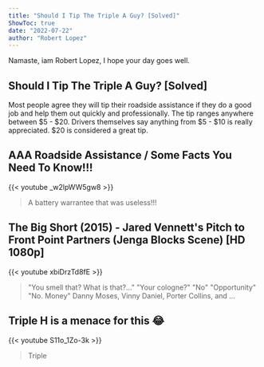 ```yaml
---
title: "Should I Tip The Triple A Guy? [Solved]"
ShowToc: true 
date: "2022-07-22"
author: "Robert Lopez" 
---
```


Namaste, iam Robert Lopez, I hope your day goes well.
## Should I Tip The Triple A Guy? [Solved]
Most people agree they will tip their roadside assistance if they do a good job and help them out quickly and professionally. The tip ranges anywhere between $5 - $20. Drivers themselves say anything from $5 - $10 is really appreciated. $20 is considered a great tip.

## AAA Roadside Assistance / Some Facts You Need To Know!!!
{{< youtube _w2lpWW5gw8 >}}
>A battery warrantee that was useless!!! 

## The Big Short (2015) - Jared Vennett's Pitch to Front Point Partners (Jenga Blocks Scene) [HD 1080p]
{{< youtube xbiDrzTd8fE >}}
>"You smell that? What is that?..." "Your cologne?" "No" "Opportunity" "No. Money" Danny Moses, Vinny Daniel, Porter Collins, and ...

## Triple H is a menace for this 😂
{{< youtube S11o_1Zo-3k >}}
>Triple

